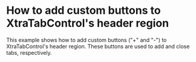 # How to add custom buttons to XtraTabControl's header region


<p>This example shows how to add custom buttons ("+" and "-") to XtraTabControl's header region. These buttons are used to add and close tabs, respectively.</p>

<br/>


